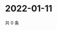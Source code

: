 # 2022-01-11

共 0 条

<!-- BEGIN WEIBO -->
<!-- 最后更新时间 Tue Jan 11 2022 15:14:42 GMT+0800 (China Standard Time) -->

<!-- END WEIBO -->

